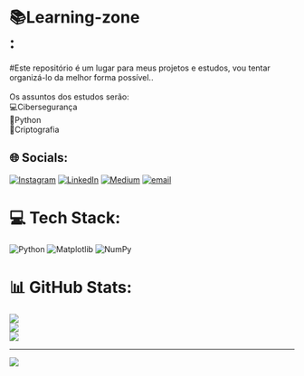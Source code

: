 # 📚Learning-zone<br>:
#Este repositório é um lugar para meus projetos e estudos, vou tentar organizá-lo da melhor forma possível..<br><br>Os assuntos dos estudos serão:<br>💻Cibersegurança<br>🐍Python<br>🔐Criptografia


## 🌐 Socials:
[![Instagram](https://img.shields.io/badge/Instagram-%23E4405F.svg?logo=Instagram&logoColor=white)](https://instagram.com/@milenarbueno) [![LinkedIn](https://img.shields.io/badge/LinkedIn-%230077B5.svg?logo=linkedin&logoColor=white)](https://linkedin.com/in/www.linkedin.com/in/milena-bueno-yar1ora0) [![Medium](https://img.shields.io/badge/Medium-12100E?logo=medium&logoColor=white)](https://medium.com/@https://medium.com/@milenarbueno) [![email](https://img.shields.io/badge/Email-D14836?logo=gmail&logoColor=white)](mailto:milenabueno2011@gmail.com) 

# 💻 Tech Stack:
![Python](https://img.shields.io/badge/python-3670A0?style=for-the-badge&logo=python&logoColor=ffdd54) ![Matplotlib](https://img.shields.io/badge/Matplotlib-%23ffffff.svg?style=for-the-badge&logo=Matplotlib&logoColor=black) ![NumPy](https://img.shields.io/badge/numpy-%23013243.svg?style=for-the-badge&logo=numpy&logoColor=white)
# 📊 GitHub Stats:
![](https://github-readme-stats.vercel.app/api?username=milenarbueno&theme=neon&hide_border=true&include_all_commits=false&count_private=true)<br/>
![](https://nirzak-streak-stats.vercel.app/?user=milenarbueno&theme=neon&hide_border=true)<br/>
![](https://github-readme-stats.vercel.app/api/top-langs/?username=milenarbueno&theme=neon&hide_border=true&include_all_commits=false&count_private=true&layout=compact)

---
[![](https://visitcount.itsvg.in/api?id=milenarbueno&icon=0&color=0)](https://visitcount.itsvg.in)

<!-- Proudly created with GPRM ( https://gprm.itsvg.in ) -->

